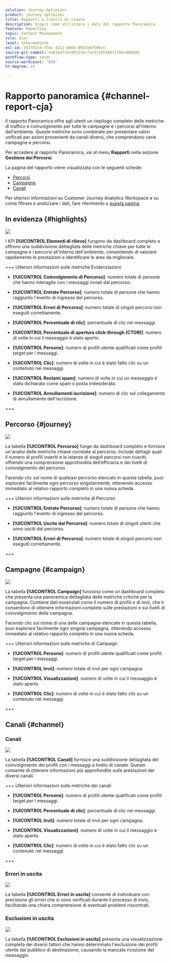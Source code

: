 ```yaml
---
solution: Journey Optimizer
product: journey optimizer
title: Rapporti a livello di canale
description: Scopri come utilizzare i dati del rapporto Panoramica
feature: Reporting
topic: Content Management
role: User
level: Intermediate
exl-id: 393f02c0-f54c-4222-b668-0931b67590ce
source-git-commit: ea016af2dc08321bcf2e5110538031f66c888b90
workflow-type: tm+mt
source-wordcount: '635'
ht-degree: 1%

---
```


# Rapporto panoramica {#channel-report-cja}

Il rapporto Panoramica offre agli utenti un riepilogo completo delle metriche di traffico e coinvolgimento per tutte le campagne e i percorsi all’interno dell’ambiente. Queste metriche sono combinate per presentare valori unificati per azioni provenienti da canali diversi, che comprendono varie campagne e percorsi.

Per accedere al rapporto Panoramica, vai al menu **Rapporti** nella sezione **Gestione dei Percorsi**.

La pagina del rapporto viene visualizzata con le seguenti schede:

* [Percorsi](#journey)
* [Campagne](#campaign)
* [Canali](#channel)

Per ulteriori informazioni su Customer Journey Analytics Workspace e su come filtrare e analizzare i dati, fare riferimento a [questa pagina](https://experienceleague.adobe.com/en/docs/analytics-platform/using/cja-workspace/home).

## In evidenza {#highlights}

![](assets/cja-highlights.png)

I KPI **[!UICONTROL Elementi di rilievo]** fungono da dashboard completo e offrono una suddivisione dettagliata delle metriche chiave per tutte le campagne e i percorsi all&#39;interno dell&#39;ambiente, consentendo di valutare rapidamente le prestazioni e identificare le aree da migliorare.

+++ Ulteriori informazioni sulle metriche Evidenziazioni

* **[!UICONTROL Coinvolgimento di Percorso]**: numero totale di persone che hanno interagito con i messaggi inviati dal percorso.

* **[!UICONTROL Entrate Percorso]**: numero totale di persone che hanno raggiunto l&#39;evento di ingresso del percorso.

* **[!UICONTROL Errori di Percorso]**: numero totale di singoli percorsi non eseguiti correttamente.

* **[!UICONTROL Percentuale di clic]**: percentuale di clic nei messaggi.

* **[!UICONTROL Percentuale di apertura click-through (CTOR)]**: numero di volte in cui il messaggio è stato aperto.

* **[!UICONTROL Persone]**: numero di profili utente qualificati come profili target per i messaggi.

* **[!UICONTROL Clic]**: numero di volte in cui è stato fatto clic su un contenuto nei messaggi.

* **[!UICONTROL Reclami spam]**: numero di volte in cui un messaggio è stato dichiarato come spam o posta indesiderata.

* **[!UICONTROL Annullamenti iscrizione]**: numero di clic sul collegamento di annullamento dell&#39;iscrizione.

+++

## Percorso {#journey}

![](assets/cja-channel-journeys.png)

La tabella **[!UICONTROL Percorso]** funge da dashboard completo e fornisce un&#39;analisi delle metriche chiave correlate al percorso. Include dettagli quali il numero di profili inseriti e le istanze di singoli percorsi non riusciti, offrendo una comprensione approfondita dell’efficacia e dei livelli di coinvolgimento del percorso.

Facendo clic sul nome di qualsiasi percorso elencato in questa tabella, puoi esplorare facilmente ogni percorso singolarmente, ottenendo accesso immediato al relativo rapporto completo in una nuova scheda.

+++ Ulteriori informazioni sulle metriche di Percorso

* **[!UICONTROL Entrate Percorso]**: numero totale di persone che hanno raggiunto l&#39;evento di ingresso del percorso.

* **[!UICONTROL Uscite dal Percorso]**: numero totale di singoli utenti che sono usciti dal percorso.

* **[!UICONTROL Errori di Percorso]**: numero totale di singoli percorsi non eseguiti correttamente.

+++

## Campagne {#campaign}

![](assets/cja-channel-campaigns.png)

La tabella **[!UICONTROL Campaign]** funziona come un dashboard completo che presenta una panoramica dettagliata delle metriche critiche per la campagna. Contiene dati essenziali come il numero di profili e di invii, che ti consentono di ottenere informazioni complete sulle prestazioni e sui livelli di coinvolgimento della campagna.

Facendo clic sul nome di una delle campagne elencate in questa tabella, puoi esplorare facilmente ogni singola campagna, ottenendo accesso immediato al relativo rapporto completo in una nuova scheda.

+++ Ulteriori informazioni sulle metriche di Campaign

* **[!UICONTROL Persone]**: numero di profili utente qualificati come profili target per i messaggi.

* **[!UICONTROL Invii]**: numero totale di invii per ogni campagna.

* **[!UICONTROL Visualizzazioni]**: numero di volte in cui il messaggio è stato aperto.

* **[!UICONTROL Clic]**: numero di volte in cui è stato fatto clic su un contenuto nei messaggi.

+++

## Canali {#channel}

### Canali

![](assets/cja-channels.png)

La tabella **[!UICONTROL Canali]** fornisce una suddivisione dettagliata del coinvolgimento dei profili con i messaggi a livello di canale. Questo consente di ottenere informazioni più approfondite sulle prestazioni dei diversi canali.

+++ Ulteriori informazioni sulle metriche dei canali

* **[!UICONTROL Persone]**: numero di profili utente qualificati come profili target per i messaggi.

* **[!UICONTROL Percentuale di clic]**: percentuale di clic nei messaggi.

* **[!UICONTROL Invii]**: numero totale di invii per ogni campagna.

* **[!UICONTROL Visualizzazioni]**: numero di volte in cui il messaggio è stato aperto.

* **[!UICONTROL Clic]**: numero di volte in cui è stato fatto clic su un contenuto nei messaggi.

+++

### Errori in uscita

![](assets/cja-channels-outbound-errors.png)

La tabella **[!UICONTROL Errori in uscita]** consente di individuare con precisione gli errori che si sono verificati durante il processo di invio, facilitando una chiara comprensione di eventuali problemi riscontrati.

### Esclusioni in uscita

![](assets/cja-channels-outbound-excluded.png)

La tabella **[!UICONTROL Esclusioni in uscita]** presenta una visualizzazione completa dei diversi fattori che hanno determinato l&#39;esclusione dei profili utente dal pubblico di destinazione, causando la mancata ricezione del messaggio.
